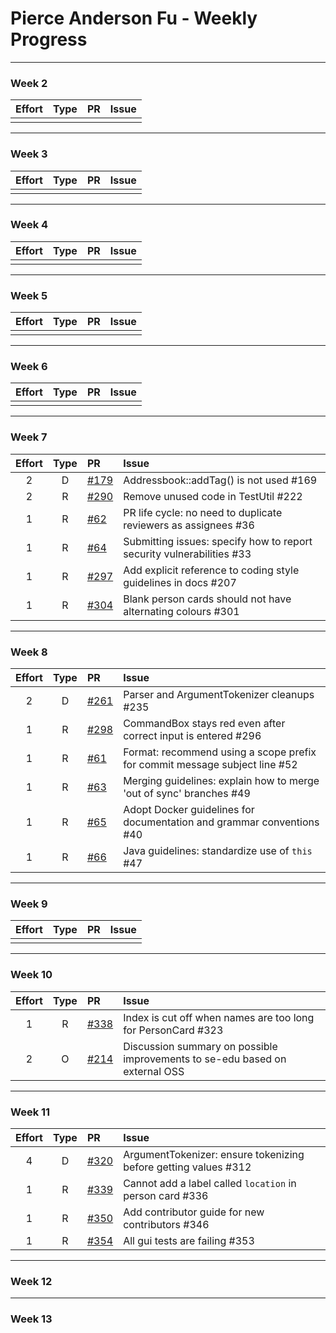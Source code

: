 # Pierce Anderson Fu - Weekly Progress

---

### Week 2

Effort| Type | PR | Issue
:----:|:----:|:-----------|:------
 |  |  | 

---
### Week 3

Effort| Type | PR | Issue
:----:|:----:|:-----------|:------
 |  |  | 

---
### Week 4

Effort| Type | PR | Issue
:----:|:----:|:-----------|:------
 |  |  | 

---
### Week 5

Effort| Type | PR | Issue
:----:|:----:|:-----------|:------
 |  |  | 

---
### Week 6

Effort| Type | PR | Issue
:----:|:----:|:-----------|:------
 |  |  | 

---
### Week 7

Effort| Type | PR | Issue
:----:|:----:|:-----------|:------
2 | D | [#179](https://github.com/se-edu/addressbook-level2/pull/179) | Addressbook::addTag() is not used #169
2 | R | [#290](https://github.com/se-edu/addressbook-level4/pull/290) | Remove unused code in TestUtil #222
1 | R | [#62](https://github.com/oss-generic/process/pull/62) | PR life cycle: no need to duplicate reviewers as assignees #36
1 | R | [#64](https://github.com/oss-generic/process/pull/64) | Submitting issues: specify how to report security vulnerabilities #33
1 | R | [#297](https://github.com/se-edu/addressbook-level4/pull/297) | Add explicit reference to coding style guidelines in docs #207
1 | R | [#304](https://github.com/se-edu/addressbook-level4/pull/304) | Blank person cards should not have alternating colours #301

---
### Week 8

Effort| Type | PR | Issue
:----:|:----:|:-----------|:------
2 | D | [#261](https://github.com/se-edu/addressbook-level4/pull/261) | Parser and ArgumentTokenizer cleanups #235
1 | R | [#298](https://github.com/se-edu/addressbook-level4/pull/298) | CommandBox stays red even after correct input is entered #296
1 | R | [#61](https://github.com/oss-generic/process/pull/61) | Format: recommend using a scope prefix for commit message subject line #52
1 | R | [#63](https://github.com/oss-generic/process/pull/63) | Merging guidelines: explain how to merge 'out of sync' branches #49
1 | R | [#65](https://github.com/oss-generic/process/pull/65) | Adopt Docker guidelines for documentation and grammar conventions #40
1 | R | [#66](https://github.com/oss-generic/process/pull/66) | Java guidelines: standardize use of `this` #47

---
### Week 9

Effort| Type | PR | Issue
:----:|:----:|:-----------|:------
 |  |  |

---
### Week 10

Effort| Type | PR | Issue
:----:|:----:|:-----------|:------
1 | R | [#338](https://github.com/se-edu/addressbook-level4/pull/338) | Index is cut off when names are too long for PersonCard #323
2 | O | [#214](https://github.com/nus-oss/cs3281-website/pull/214) | Discussion summary on possible improvements to se-edu based on external OSS

---
### Week 11

Effort| Type | PR | Issue
:----:|:----:|:-----------|:------
4 | D | [#320](https://github.com/se-edu/addressbook-level4/pull/320) | ArgumentTokenizer: ensure tokenizing before getting values #312
1 | R | [#339](https://github.com/se-edu/addressbook-level4/pull/339) | Cannot add a label called `location` in person card #336
1 | R | [#350](https://github.com/se-edu/addressbook-level4/pull/350) | Add contributor guide for new contributors #346
1 | R | [#354](https://github.com/se-edu/addressbook-level4/pull/354) | All gui tests are failing #353

---
### Week 12

---
### Week 13


